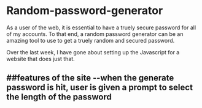 # Random-password-generator
As a user of the web, it is essential to have a truely secure password for all of my accounts.
To that end, a random password generator can be an amazing tool to use to get a truely random and secured password.

Over the last week, I have gone about setting up the Javascript for a website that does just that.

##features of the site
--when the generate password is hit, user is given a prompt to select the length of the password
--
